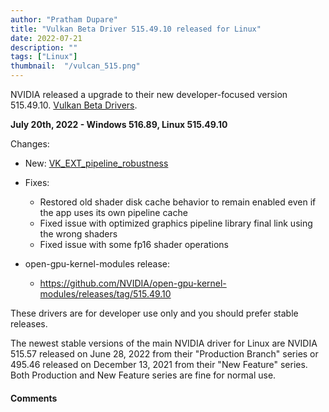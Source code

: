 ```yaml
---
author: "Pratham Dupare"
title: "Vulkan Beta Driver 515.49.10 released for Linux"
date: 2022-07-21
description: ""
tags: ["Linux"]
thumbnail:  "/vulcan_515.png"
---
```


NVIDIA released a upgrade to their new developer-focused version 515.49.10. [Vulkan Beta Drivers](https://developer.nvidia.com/vulkan-driver).

**July 20th, 2022 - Windows 516.89, Linux 515.49.10**

Changes: 

- New:
[VK_EXT_pipeline_robustness](https://registry.khronos.org/vulkan/specs/1.3-extensions/man/html/VK_EXT_pipeline_robustness.html)

- Fixes:
    - Restored old shader disk cache behavior to remain enabled even if the app uses its own pipeline cache
    - Fixed issue with optimized graphics pipeline library final link using the wrong shaders
    - Fixed issue with some fp16 shader operations
- open-gpu-kernel-modules release:
    - https://github.com/NVIDIA/open-gpu-kernel-modules/releases/tag/515.49.10

These drivers are for developer use only and you should prefer stable releases.

The newest stable versions of the main NVIDIA driver for Linux are NVIDIA 515.57 released on June 28, 2022 from their "Production Branch" series or 495.46 released on December 13, 2021 from their "New Feature" series. Both Production and New Feature series are fine for normal use.

#### Comments

<script src="https://utteranc.es/client.js"
        repo="prathamdupare/fosspage_web"
        issue-term="pathname"
        label="Comment"
        theme="github-light"
        crossorigin="anonymous"
        async>
</script>